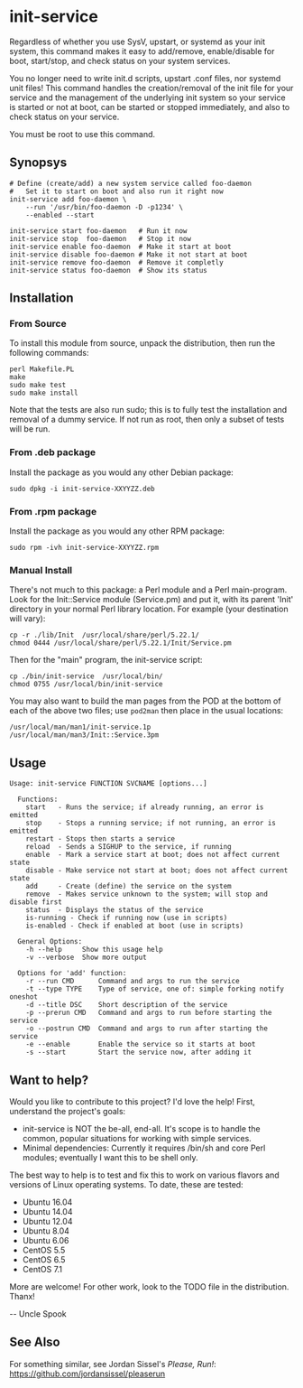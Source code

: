 # init-service
Regardless of whether you use SysV, upstart, or systemd as your init system,
this command makes it easy to add/remove, enable/disable for boot, start/stop,
and check status on your system services.  

You no longer need to write init.d scripts, upstart .conf files, nor systemd
unit files!  This command handles the creation/removal of the init file for
your service and the management of the underlying init system so your service
is started or not at boot, can be started or stopped immediately, and also to
check status on your service.

You must be root to use this command.

## Synopsys

    # Define (create/add) a new system service called foo-daemon
    #   Set it to start on boot and also run it right now
    init-service add foo-daemon \
        --run '/usr/bin/foo-daemon -D -p1234' \
        --enabled --start

    init-service start foo-daemon   # Run it now
    init-service stop  foo-daemon   # Stop it now
    init-service enable foo-daemon  # Make it start at boot
    init-service disable foo-daemon # Make it not start at boot
    init-service remove foo-daemon  # Remove it completly
    init-service status foo-daemon  # Show its status

## Installation

### From Source

To install this module from source, unpack the distribution,
then run the following commands:

	perl Makefile.PL
	make
	sudo make test
	sudo make install

Note that the tests are also run sudo; this is to fully test the
installation and removal of a dummy service.  If not run as root,
then only a subset of tests will be run.

### From .deb package

Install the package as you would any other Debian package:

    sudo dpkg -i init-service-XXYYZZ.deb

### From .rpm package

Install the package as you would any other RPM package:

    sudo rpm -ivh init-service-XXYYZZ.rpm

### Manual Install

There's not much to this package: a Perl module and a Perl main-program.
Look for the Init::Service module (Service.pm) and put it, with its
parent 'Init' directory in your normal Perl library location.
For example (your destination will vary):

    cp -r ./lib/Init  /usr/local/share/perl/5.22.1/
    chmod 0444 /usr/local/share/perl/5.22.1/Init/Service.pm

Then for the "main" program, the init-service script:

    cp ./bin/init-service  /usr/local/bin/
    chmod 0755 /usr/local/bin/init-service

You may also want to build the man pages from the POD at the bottom
of each of the above two files; use `pod2man` then place in the usual
locations:

    /usr/local/man/man1/init-service.1p
    /usr/local/man/man3/Init::Service.3pm


## Usage
```
Usage: init-service FUNCTION SVCNAME [options...]

  Functions:
    start   - Runs the service; if already running, an error is emitted
    stop    - Stops a running service; if not running, an error is emitted
    restart - Stops then starts a service
    reload  - Sends a SIGHUP to the service, if running
    enable  - Mark a service start at boot; does not affect current state
    disable - Make service not start at boot; does not affect current state
    add     - Create (define) the service on the system
    remove  - Makes service unknown to the system; will stop and disable first
    status  - Displays the status of the service
    is-running - Check if running now (use in scripts)
    is-enabled - Check if enabled at boot (use in scripts)

  General Options:
    -h --help     Show this usage help
    -v --verbose  Show more output

  Options for 'add' function:
    -r --run CMD      Command and args to run the service
    -t --type TYPE    Type of service, one of: simple forking notify oneshot
    -d --title DSC    Short description of the service
    -p --prerun CMD   Command and args to run before starting the service
    -o --postrun CMD  Command and args to run after starting the service
    -e --enable       Enable the service so it starts at boot
    -s --start        Start the service now, after adding it
```

## Want to help?

Would you like to contribute to this project?  I'd love the help!
First, understand the project's goals:
* init-service is NOT the be-all, end-all.  It's scope is to handle
the common, popular situations for working with simple services.
* Minimal dependencies: Currently it requires /bin/sh and core Perl modules;
eventually I want this to be shell only.

The best way to help is to test and fix this to work on various flavors
and versions of Linux operating systems.  To date, these are tested:
* Ubuntu 16.04
* Ubuntu 14.04
* Ubuntu 12.04
* Ubuntu  8.04
* Ubuntu  6.06
* CentOS 5.5
* CentOS 6.5
* CentOS 7.1

More are welcome!  For other work, look to the TODO file in the distribution.  Thanx!

-- Uncle Spook

## See Also

For something similar, see Jordan Sissel's *Please, Run!*: https://github.com/jordansissel/pleaserun
